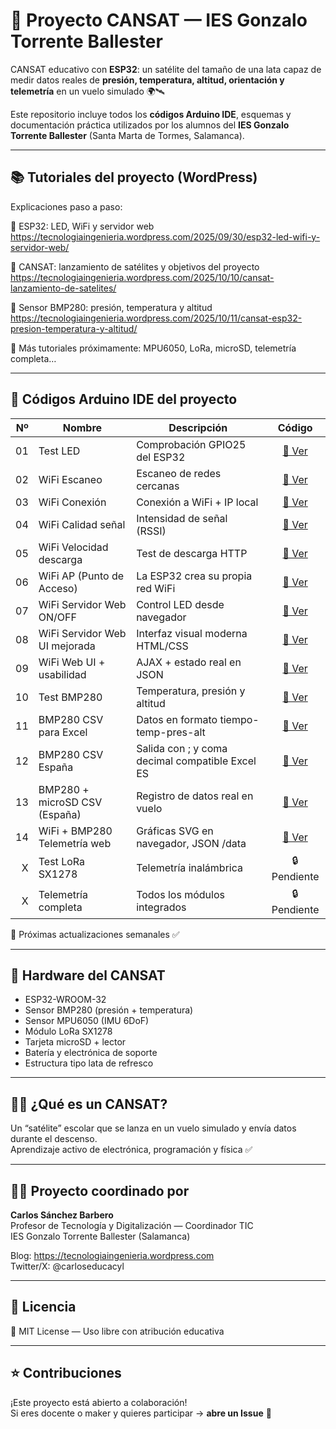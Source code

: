 # 🚀 Proyecto CANSAT — IES Gonzalo Torrente Ballester

CANSAT educativo con **ESP32**: un satélite del tamaño de una lata
capaz de medir datos reales de **presión, temperatura, altitud,
orientación y telemetría** en un vuelo simulado 🌍🛰️

Este repositorio incluye todos los **códigos Arduino IDE**, esquemas
y documentación práctica utilizados por los alumnos del
**IES Gonzalo Torrente Ballester** (Santa Marta de Tormes, Salamanca).

---

## 📚 Tutoriales del proyecto (WordPress)

Explicaciones paso a paso:

🔹 ESP32: LED, WiFi y servidor web  
https://tecnologiaingenieria.wordpress.com/2025/09/30/esp32-led-wifi-y-servidor-web/

🔹 CANSAT: lanzamiento de satélites y objetivos del proyecto  
https://tecnologiaingenieria.wordpress.com/2025/10/10/cansat-lanzamiento-de-satelites/

🔹 Sensor BMP280: presión, temperatura y altitud  
https://tecnologiaingenieria.wordpress.com/2025/10/11/cansat-esp32-presion-temperatura-y-altitud/

📌 Más tutoriales próximamente: MPU6050, LoRa, microSD, telemetría completa…

---

## 📂 Códigos Arduino IDE del proyecto

| Nº | Nombre | Descripción | Código |
|---:|--------|-------------|:------:|
| 01 | Test LED | Comprobación GPIO25 del ESP32 | [📄 Ver](Codigos/01_Test_LED/01_Test_LED.ino) |
| 02 | WiFi Escaneo | Escaneo de redes cercanas | [📄 Ver](Codigos/02_WiFi_Escaneo/02_WiFi_Escaneo.ino) |
| 03 | WiFi Conexión | Conexión a WiFi + IP local | [📄 Ver](Codigos/03_WiFi_Conexion/03_WiFi_Conexion.ino) |
| 04 | WiFi Calidad señal | Intensidad de señal (RSSI) | [📄 Ver](Codigos/04_WiFi_Calidad/04_WiFi_Calidad.ino) |
| 05 | WiFi Velocidad descarga | Test de descarga HTTP | [📄 Ver](Codigos/05_WiFi_VelocidadDescarga/05_WiFi_VelocidadDescarga.ino) |
| 06 | WiFi AP (Punto de Acceso) | La ESP32 crea su propia red WiFi | [📄 Ver](Codigos/06_WiFi_PuntoAcceso/06_WiFi_PuntoAcceso.ino) |
| 07 | WiFi Servidor Web ON/OFF | Control LED desde navegador | [📄 Ver](Codigos/07_WiFi_ServidorWeb_ON_OFF/07_WiFi_ServidorWeb_ON_OFF.ino) |
| 08 | WiFi Servidor Web UI mejorada | Interfaz visual moderna HTML/CSS | [📄 Ver](Codigos/08_WiFi_ServidorWeb_UI/08_WiFi_ServidorWeb_UI.ino) |
| 09 | WiFi Web UI + usabilidad | AJAX + estado real en JSON | [📄 Ver](Codigos/09_WiFi_ServidorWeb_UI_Usabilidad/09_WiFi_ServidorWeb_UI_Usabilidad.ino) |
| 10 | Test BMP280 | Temperatura, presión y altitud | [📄 Ver](Codigos/10_Test_BMP280/10_Test_BMP280.ino) |
| 11 | BMP280 CSV para Excel | Datos en formato tiempo-temp-pres-alt | [📄 Ver](Codigos/11_BMP280_CSV/11_BMP280_CSV.ino) |
| 12 | BMP280 CSV España | Salida con ; y coma decimal compatible Excel ES | [📄 Ver](Codigos/12_BMP280_CSV_ES/12_BMP280_CSV_ES.ino) |
| 13 | BMP280 + microSD CSV (España) | Registro de datos real en vuelo | [📄 Ver](Codigos/13_BMP280_SD_CSV_ES/13_BMP280_SD_CSV_ES.ino) |
| 14 | WiFi + BMP280 Telemetría web | Gráficas SVG en navegador, JSON /data | [📄 Ver](Codigos/14_WiFi_BMP280_TelemetriaWeb/14_WiFi_BMP280_TelemetriaWeb.ino) |
| X | Test LoRa SX1278 | Telemetría inalámbrica | 🔒 Pendiente |
| X | Telemetría completa | Todos los módulos integrados | 🔒 Pendiente |

📌 Próximas actualizaciones semanales ✅

---

## 🧪 Hardware del CANSAT

- ESP32-WROOM-32
- Sensor BMP280 (presión + temperatura)
- Sensor MPU6050 (IMU 6DoF)
- Módulo LoRa SX1278
- Tarjeta microSD + lector
- Batería y electrónica de soporte
- Estructura tipo lata de refresco

---

## 👨‍🚀 ¿Qué es un CANSAT?

Un “satélite” escolar que se lanza en un vuelo simulado y envía datos durante el descenso.  
Aprendizaje activo de electrónica, programación y física ✅

---

## 👨‍🏫 Proyecto coordinado por

**Carlos Sánchez Barbero**  
Profesor de Tecnología y Digitalización — Coordinador TIC  
IES Gonzalo Torrente Ballester (Salamanca)

Blog: https://tecnologiaingenieria.wordpress.com  
Twitter/X: @carloseducacyl

---

## 📝 Licencia

📌 MIT License — Uso libre con atribución educativa

---

## ⭐ Contribuciones

¡Este proyecto está abierto a colaboración!  
Si eres docente o maker y quieres participar → **abre un Issue** 🤝

